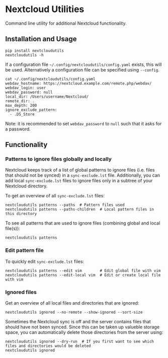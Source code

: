 # Nextcloud Utilities

Command line utility for additional Nextcloud functionality.

## Installation and Usage

```
pip install nextcloudutils
nextcloudutils -h
```

If a configuration file `~/.config/nextcloudutils/config.yaml` exists, this will be used.
Alternatively a configuration file can be specified using `--config`.

```
cat ~/.config/nextcloudutils/config.yaml
webdav_hostname: https://nextcloud.example.com/remote.php/webdav/
webdav_login: user
webdav_password: null
local_dir: /Users/username/Nextcloud/
remote_dir: .
max_depth: 200
ignore_exclude_pattern:
  - .DS_Store
```

Note: it is recommended to set `webdav_password` to `null` such that it asks for a password.

## Functionality

### Patterns to ignore files globally and locally

Nextcloud keeps track of a list of global patterns to ignore files (i.e. files that should not be synced) in a `sync-exclude.lst` file.
Additionally, you can add local `sync-exclude.lst` files to ignore files only in a subtree of your Nextcloud directory.

To get an overview of all `sync-exclude.lst` files:

```
nextcloudutils patterns --paths  # Pattern files used
nextcloudutils patterns --paths-children  # Local pattern files in this directory
```

To see all patterns that are used to ignore files (combining global and local file(s)):

```
nextcloudutils patterns
```

### Edit pattern file

To quickly edit `sync-exclude.lst` files:

```
nextcloudutils patterns --edit vim        # Edit global file with vim
nextcloudutils patterns --edit-local vim  # Edit or create local file with vim
```

### Ignored files

Get an overview of all local files and directories that are ignored:

```
nextcloudutils ignored --no-remote --show-ignored --sort-size
```

Sometimes the Nextcloud sync is off and the server contains files that should have not been synced.
Since this can be taken up valueble storage space, you can automatically delete those directories from the server using:

```
nextcloudutils ignored --dry-run  # If you first want to see which files and directories would be deleted
nextcloudutils ignored
```

